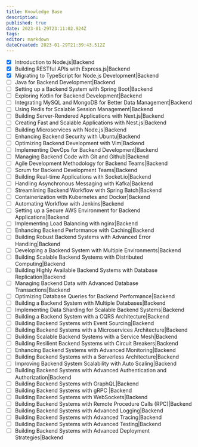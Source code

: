 ```yaml
---
title: Knowledge Base
description: 
published: true
date: 2023-01-29T23:11:02.924Z
tags: 
editor: markdown
dateCreated: 2023-01-29T21:39:43.512Z
---
```


- [x] Introduction to Node.js|Backend
- [x] Building RESTful APIs with Express.js|Backend
- [x] Migrating to TypeScript for Node.js Development|Backend
- [ ] Java for Backend Development|Backend
- [ ] Setting up a Backend System with Spring Boot|Backend
- [ ] Exploring Kotlin for Backend Development|Backend
- [ ] Integrating MySQL and MongoDB for Better Data Management|Backend
- [ ] Using Redis for Scalable Session Management|Backend
- [ ] Building Server-Rendered Applications with Next.js|Backend
- [ ] Creating Fast and Scalable Applications with Nest.js|Backend
- [ ] Building Microservices with Node.js|Backend
- [ ] Enhancing Backend Security with Ubuntu|Backend
- [ ] Optimizing Backend Development with Vim|Backend
- [ ] Implementing DevOps for Backend Development|Backend
- [ ] Managing Backend Code with Git and Github|Backend
- [ ] Agile Development Methodology for Backend Teams|Backend
- [ ] Scrum for Backend Development Teams|Backend
- [ ] Building Real-time Applications with Socket.io|Backend
- [ ] Handling Asynchronous Messaging with Kafka|Backend
- [ ] Streamlining Backend Workflow with Spring Batch|Backend
- [ ] Containerization with Kubernetes and Docker|Backend
- [ ] Automating Workflow with Jenkins|Backend
- [ ] Setting up a Secure AWS Environment for Backend Applications|Backend
- [ ] Implementing Load Balancing with nginx|Backend
- [ ] Enhancing Backend Performance with Caching|Backend
- [ ] Building Robust Backend Systems with Advanced Error Handling|Backend
- [ ] Developing a Backend System with Multiple Environments|Backend
- [ ] Building Scalable Backend Systems with Distributed Computing|Backend
- [ ] Building Highly Available Backend Systems with Database Replication|Backend
- [ ] Managing Backend Data with Advanced Database Transactions|Backend
- [ ] Optimizing Database Queries for Backend Performance|Backend
- [ ] Building a Backend System with Multiple Databases|Backend
- [ ] Implementing Data Sharding for Scalable Backend Systems|Backend
- [ ] Building a Backend System with a CQRS Architecture|Backend
- [ ] Building Backend Systems with Event Sourcing|Backend
- [ ] Building Backend Systems with a Microservices Architecture|Backend
- [ ] Building Scalable Backend Systems with a Service Mesh|Backend
- [ ] Building Resilient Backend Systems with Circuit Breakers|Backend
- [ ] Enhancing Backend Systems with Advanced Monitoring|Backend
- [ ] Building Backend Systems with a Serverless Architecture|Backend
- [ ] Improving Backend System Scalability with Auto Scaling|Backend
- [ ] Building Backend Systems with Advanced Authentication and Authorization|Backend
- [ ] Building Backend Systems with GraphQL|Backend
- [ ] Building Backend Systems with gRPC |Backend
- [ ] Building Backend Systems with WebSockets|Backend
- [ ] Building Backend Systems with Remote Procedure Calls (RPC)|Backend
- [ ] Building Backend Systems with Advanced Logging|Backend
- [ ] Building Backend Systems with Advanced Tracing|Backend
- [ ] Building Backend Systems with Advanced Testing|Backend
- [ ] Building Backend Systems with Advanced Deployment Strategies|Backend